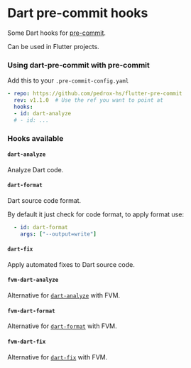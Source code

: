 # Dart pre-commit hooks

Some Dart hooks for [pre-commit](https://github.com/pre-commit/pre-commit).

Can be used in Flutter projects.

### Using dart-pre-commit with pre-commit

Add this to your `.pre-commit-config.yaml`

```yaml
- repo: https://github.com/pedrox-hs/flutter-pre-commit
  rev: v1.1.0  # Use the ref you want to point at
  hooks:
  - id: dart-analyze
  # - id: ...
```

### Hooks available

#### `dart-analyze`
Analyze Dart code.

#### `dart-format`
Dart source code format.

By default it just check for code format, to apply format use:

```yaml
  - id: dart-format
    args: ["--output=write"]
```

#### `dart-fix`
Apply automated fixes to Dart source code.

#### `fvm-dart-analyze`
Alternative for [`dart-analyze`](#dart-analyze) with FVM.

#### `fvm-dart-format`
Alternative for [`dart-format`](#dart-format) with FVM.

#### `fvm-dart-fix`
Alternative for [`dart-fix`](#dart-fix) with FVM.
